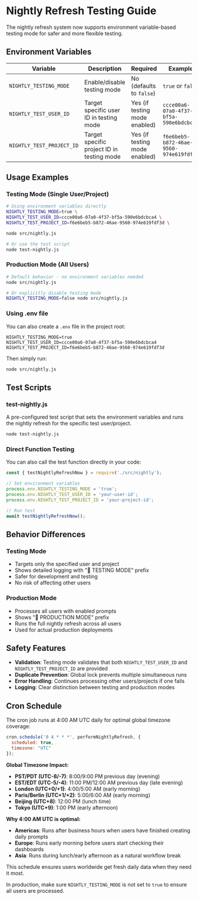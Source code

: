 # Nightly Refresh Testing Guide

The nightly refresh system now supports environment variable-based testing mode for safer and more flexible testing.

## Environment Variables

| Variable | Description | Required | Example |
|----------|-------------|----------|---------|
| `NIGHTLY_TESTING_MODE` | Enable/disable testing mode | No (defaults to `false`) | `true` or `false` |
| `NIGHTLY_TEST_USER_ID` | Target specific user ID in testing mode | Yes (if testing mode enabled) | `ccce00a6-07a0-4f37-bf5a-590e6bdcbca4` |
| `NIGHTLY_TEST_PROJECT_ID` | Target specific project ID in testing mode | Yes (if testing mode enabled) | `f6e6beb5-b872-46ae-9560-974e619fdf3d` |

## Usage Examples

### Testing Mode (Single User/Project)

```bash
# Using environment variables directly
NIGHTLY_TESTING_MODE=true \
NIGHTLY_TEST_USER_ID=ccce00a6-07a0-4f37-bf5a-590e6bdcbca4 \
NIGHTLY_TEST_PROJECT_ID=f6e6beb5-b872-46ae-9560-974e619fdf3d \

node src/nightly.js

# Or use the test script
node test-nightly.js
```

### Production Mode (All Users)

```bash
# Default behavior - no environment variables needed
node src/nightly.js

# Or explicitly disable testing mode
NIGHTLY_TESTING_MODE=false node src/nightly.js
```

### Using .env file

You can also create a `.env` file in the project root:

```env
NIGHTLY_TESTING_MODE=true
NIGHTLY_TEST_USER_ID=ccce00a6-07a0-4f37-bf5a-590e6bdcbca4
NIGHTLY_TEST_PROJECT_ID=f6e6beb5-b872-46ae-9560-974e619fdf3d
```

Then simply run:
```bash
node src/nightly.js
```

## Test Scripts

### test-nightly.js
A pre-configured test script that sets the environment variables and runs the nightly refresh for the specific test user/project.

```bash
node test-nightly.js
```

### Direct Function Testing
You can also call the test function directly in your code:

```javascript
const { testNightlyRefreshNow } = require('./src/nightly');

// Set environment variables
process.env.NIGHTLY_TESTING_MODE = 'true';
process.env.NIGHTLY_TEST_USER_ID = 'your-user-id';
process.env.NIGHTLY_TEST_PROJECT_ID = 'your-project-id';

// Run test
await testNightlyRefreshNow();
```

## Behavior Differences

### Testing Mode
- Targets only the specified user and project
- Shows detailed logging with "🧪 TESTING MODE" prefix
- Safer for development and testing
- No risk of affecting other users

### Production Mode
- Processes all users with enabled prompts
- Shows "🚀 PRODUCTION MODE" prefix
- Runs the full nightly refresh across all users
- Used for actual production deployments

## Safety Features

- **Validation**: Testing mode validates that both `NIGHTLY_TEST_USER_ID` and `NIGHTLY_TEST_PROJECT_ID` are provided
- **Duplicate Prevention**: Global lock prevents multiple simultaneous runs
- **Error Handling**: Continues processing other users/projects if one fails
- **Logging**: Clear distinction between testing and production modes

## Cron Schedule

The cron job runs at 4:00 AM UTC daily for optimal global timezone coverage:
```javascript
cron.schedule('0 4 * * *', performNightlyRefresh, {
  scheduled: true,
  timezone: "UTC"
});
```

**Global Timezone Impact:**
- **PST/PDT (UTC-8/-7)**: 8:00/9:00 PM previous day (evening)
- **EST/EDT (UTC-5/-4)**: 11:00 PM/12:00 AM previous day (late evening)
- **London (UTC+0/+1)**: 4:00/5:00 AM (early morning)
- **Paris/Berlin (UTC+1/+2)**: 5:00/6:00 AM (early morning)
- **Beijing (UTC+8)**: 12:00 PM (lunch time)
- **Tokyo (UTC+9)**: 1:00 PM (early afternoon)

**Why 4:00 AM UTC is optimal:**
- **Americas**: Runs after business hours when users have finished creating daily prompts
- **Europe**: Runs early morning before users start checking their dashboards
- **Asia**: Runs during lunch/early afternoon as a natural workflow break

This schedule ensures users worldwide get fresh daily data when they need it most.

In production, make sure `NIGHTLY_TESTING_MODE` is not set to `true` to ensure all users are processed. 